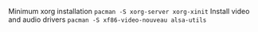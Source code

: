 Minimum xorg installation 
`pacman -S xorg-server xorg-xinit`
Install video and audio drivers
`pacman -S xf86-video-nouveau alsa-utils`
